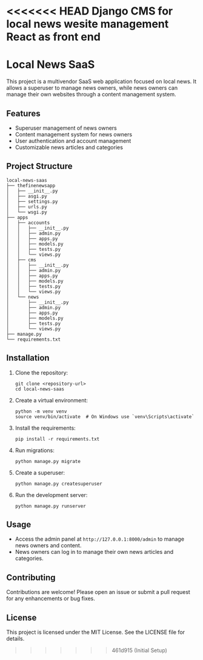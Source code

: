 <<<<<<< HEAD
Django CMS for local news wesite management React as front end
=======
# Local News SaaS

This project is a multivendor SaaS web application focused on local news. It allows a superuser to manage news owners, while news owners can manage their own websites through a content management system.

## Features

- Superuser management of news owners
- Content management system for news owners
- User authentication and account management
- Customizable news articles and categories

## Project Structure

```
local-news-saas
├── thefinenewsapp
│   ├── __init__.py
│   ├── asgi.py
│   ├── settings.py
│   ├── urls.py
│   └── wsgi.py
├── apps
│   ├── accounts
│   │   ├── __init__.py
│   │   ├── admin.py
│   │   ├── apps.py
│   │   ├── models.py
│   │   ├── tests.py
│   │   └── views.py
│   ├── cms
│   │   ├── __init__.py
│   │   ├── admin.py
│   │   ├── apps.py
│   │   ├── models.py
│   │   ├── tests.py
│   │   └── views.py
│   └── news
│       ├── __init__.py
│       ├── admin.py
│       ├── apps.py
│       ├── models.py
│       ├── tests.py
│       └── views.py
├── manage.py
└── requirements.txt
```

## Installation

1. Clone the repository:
   ```
   git clone <repository-url>
   cd local-news-saas
   ```

2. Create a virtual environment:
   ```
   python -m venv venv
   source venv/bin/activate  # On Windows use `venv\Scripts\activate`
   ```

3. Install the requirements:
   ```
   pip install -r requirements.txt
   ```

4. Run migrations:
   ```
   python manage.py migrate
   ```

5. Create a superuser:
   ```
   python manage.py createsuperuser
   ```

6. Run the development server:
   ```
   python manage.py runserver
   ```

## Usage

- Access the admin panel at `http://127.0.0.1:8000/admin` to manage news owners and content.
- News owners can log in to manage their own news articles and categories.

## Contributing

Contributions are welcome! Please open an issue or submit a pull request for any enhancements or bug fixes.

## License

This project is licensed under the MIT License. See the LICENSE file for details.
>>>>>>> 461d915 (Initial Setup)
